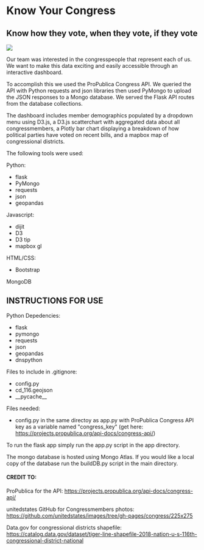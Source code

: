 # Know Your Congress

## Know how they vote, when they vote, if they vote

![](https://physicsworld.com/wp-content/uploads/2018/11/Washington-DC-Capitol-building-109755791-Shutterstock_orhan-cam-635x421.jpg)

Our team was interested in the congresspeople that represent each of us. We want to make this data exciting and easily accessible through an interactive dashboard.

To accomplish this we used the ProPublica Congress API. We queried the API with Python requests and json libraries then used PyMongo to upload the JSON responses to a Mongo database. We served the Flask API routes from the database collections. 

The dashboard includes member demographics populated by a dropdown menu using D3.js, a D3.js scatterchart with aggregated data about all congressmembers, a Plotly bar chart displaying a breakdown of how political parties have voted on recent bills, and a mapbox map of congressional districts.

The following tools were used:

Python:
  - flask
  - PyMongo
  - requests
  - json
  - geopandas

Javascript:
  - dijit
  - D3
  - D3 tip 
  - mapbox gl

HTML/CSS:
  - Bootstrap

MongoDB

## INSTRUCTIONS FOR USE

Python Depedencies:
  - flask
  - pymongo
  - requests
  - json
  - geopandas
  - dnspython

Files to include in .gitignore:
  - config.py
  - cd_116.geojson
  - \_\_pycache_\_

Files needed:
  - config.py in the same directoy as app.py with ProPublica Congress API key as a variable named "congress_key" (get here: https://projects.propublica.org/api-docs/congress-api/)

To run the flask app simply run the app.py script in the app directory.

The mongo database is hosted using Mongo Atlas. If you would like a local copy of the database run the buildDB.py script in the main directory.

#### CREDIT TO:
ProPublica for the API: https://projects.propublica.org/api-docs/congress-api/

unitedstates GitHub for Congressmembers photos: https://github.com/unitedstates/images/tree/gh-pages/congress/225x275

Data.gov for congressional districts shapefile: https://catalog.data.gov/dataset/tiger-line-shapefile-2018-nation-u-s-116th-congressional-district-national
